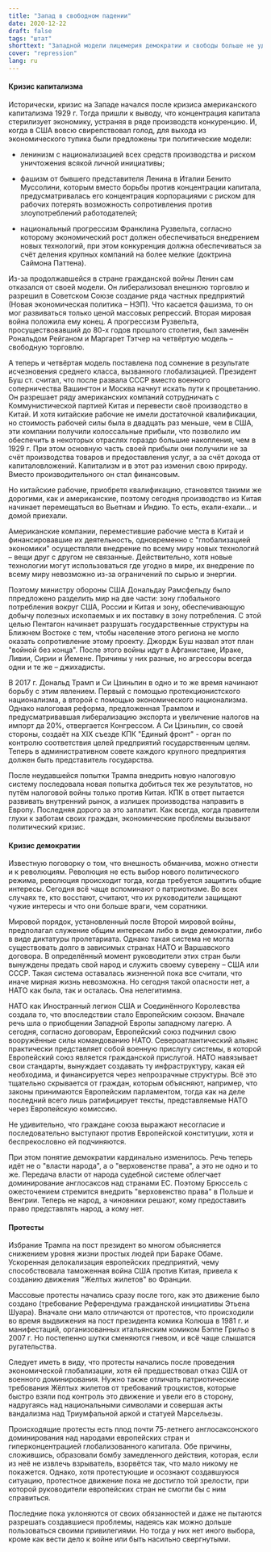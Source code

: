 ```yaml
---
title: "Запад в свободном падении"
date: 2020-12-22
draft: false
tags: "штат"
shorttext: "Западной модели лицемерия демократии и свободы больше не удается обмануть людей так, чтобы она оставалась правдоподобной."
cover: "repression"
lang: ru
---
```


#### Кризис капитализма

Исторически, кризис на Западе начался после кризиса американского капитализма 1929 г. Тогда пришли к выводу, что концентрация капитала стерилизует экономику, устраняя в ряде производств конкуренцию. И, когда в США вовсю свирепствовал голод, для выхода из экономического тупика были предложены три политические модели:

  - ленинизм с национализацией всех средств производства и риском уничтожения всякой личной инициативы;

  - фашизм от бывшего представителя Ленина в Италии Бенито Муссолини, которым вместо борьбы против концентрации капитала, предусматривалась его концентрация корпорациями с риском для рабочих потерять возможность сопротивления против злоупотреблений работодателей;

  - национальный прогрессизм Франклина Рузвельта, согласно которому экономический рост должен обеспечиваться внедрением новых технологий, при этом конкуренция должна обеспечиваться за счёт деления крупных компаний на более мелкие (доктрина Саймона Паттена).

Из-за продолжавшейся в стране гражданской войны Ленин сам отказался от своей модели. Он либерализовал внешнюю торговлю и разрешил в Советском Союзе создание ряда частных предприятий (Новая экономическая политика – НЭП). Что касается фашизма, то он мог развиваться только ценой массовых репрессий. Вторая мировая война положила ему конец. А прогрессизм Рузвельта, просуществовавший до 80-х годов прошлого столетия, был заменён Рональдом Рейганом и Маргарет Тэтчер на четвёртую модель – свободную торговлю.

А теперь и четвёртая модель поставлена под сомнение в результате исчезновения среднего класса, вызванного глобализацией. Президент Буш ст. считал, что после развала СССР вместо военного соперничества Вашингтон и Москва начнут искать пути к процветанию. Он разрешает ряду американских компаний сотрудничать с Коммунистической партией Китая и перевести своё производство в Китай. И хотя китайские рабочие не имели достаточной квалификации, но стоимость рабочей силы была в двадцать раз меньше, чем в США, эти компании получили колоссальные прибыли, что позволило им обеспечить в некоторых отраслях гораздо большие накопления, чем в 1929 г. При этом основную часть своей прибыли они получили не за счёт производства товаров и предоставления услуг, а за счёт дохода от капиталовложений. Капитализм и в этот раз изменил свою природу. Вместо производительного он стал финансовым.

Но китайские рабочие, приобретя квалификацию, становятся такими же дорогими, как и американские, поэтому сегодня производство из Китая начинает перемещаться во Вьетнам и Индию. То есть, ехали-ехали… и домой приехали.

Американские компании, переместившие рабочие места в Китай и финансировавшие их деятельность, одновременно с "глобализацией экономики" осуществляли внедрение по всему миру новых технологий – вещи друг с другом не связанные. Действительно, хотя новые технологии могут использоваться где угодно в мире, их внедрение по всему миру невозможно из-за ограничений по сырью и энергии.

Поэтому министру обороны США Дональдау Рамсфельду было ппредложено разделить мир на две части: зону глобального потребления вокруг США, России и Китая и зону, обеспечивающую добычу полезных ископаемых и их поставку в зону потребления. С этой целью Пентагон начинает разрушать государственные структуры на Ближнем Востоке с тем, чтобы население этого региона не могло оказать сопротивление этому проекту. Джордж Буш назвал этот план "войной без конца". После этого войны идут в Афганистане, Ираке, Ливии, Сирии и Йемене. Причины у них разные, но агрессоры всегда одни и те же – джихадисты.

В 2017 г. Дональд Трамп и Си Цзиньпин в одно и то же время начинают борьбу с этим явлением. Первый с помощью протекционистского национализма, а второй с помощью экономического национализма. Однако налоговая реформа, предложенная Трампом и предусматривавшая либерализацию экспорта и увеличение налогов на импорт да 20%, отвергается Конгрессом. А Си Цзиньпин, со своей стороны, создаёт на XIX съезде КПК "Единый фронт" - орган по контролю соответствия целей предприятий государственным целям. Теперь в административном совете каждого крупного предприятия должен быть представитель государства.

После неудавшейся попытки Трампа внедрить новую налоговую систему последовала новая попытка добиться тех же результатов, но путём налоговой войны только против Китая. КПК в ответ пытается развивать внутренний рынок, а излишек производства направить в Европу. Последняя дорого за это заплатит. Как всегда, когда правители глухи к заботам своих граждан, экономические проблемы вызывают политический кризис.

#### Кризис демократии

Известную поговорку о том, что внешность обманчива, можно отнести и к революциям. Революция не есть выбор нового политического режима, революция происходит тогда, когда требуется защитить общие интересы. Сегодня всё чаще вспоминают о патриотизме. Во всех случаях те, кто восстают, считают, что их руководители защищают чужие интересы и что они больше враги, чем соратники.

Мировой порядок, установленный после Второй мировой войны, предполагал служение общим интересам либо в виде демократии, либо в виде диктатуры пролетариата. Однако такая система не могла существовать долго в зависимых странах НАТО и Варшавского договора. В определённый момент руководители этих стран были вынуждены предать свой народ и служить своему суверену – США или СССР. Такая система оставалась жизненной пока все считали, что иначе мирная жизнь невозможна. Но сегодня такой опасности нет, а НАТО как была, так и осталась. Она нелегитимна.

НАТО как Иностранный легион США и Соединённого Королевства создала то, что впоследствии стало Европейским союзом. Вначале речь шла о приобщении Западной Европы западному лагерю. А сегодня, согласно договорам, Европейский союз подчинил свою вооружённые силы командованию НАТО. Североатлантический альянс практически представляет собой военную прислугу системы, в которой Европейский союз является гражданской прислугой. НАТО навязывает свои стандарты, вынуждает создавать ту инфраструктуру, какая ей необходима, и финансируется через непрозрачные структуры. Всё это тщательно скрывается от граждан, которым объясняют, например, что законы принимаются Европейским парламентом, тогда как на деле последний всего лишь ратифицирует тексты, представляемые НАТО через Европейскую комиссию.

Не удивительно, что граждане союза выражают несогласие и последовательно выступают против Европейской конституции, хотя и беспрекословно ей подчиняются.

При этом понятие демократии кардинально изменилось. Речь теперь идёт не о "власти народа", а о "верховенстве права", а это не одно и то же. Передача власти от народа судебной системе облегчает доминирование англосаксов над странами ЕС. Поэтому Брюссель с ожесточением стремится внедрить "верховенство права" в Польше и Венгрии. Теперь не народ, а чиновники решают, кому предоставить право представлять народ, а кому нет.

#### Протесты

Избрание Трампа на пост президент во многом объясняется снижением уровня жизни простых людей при Бараке Обаме. Ускоренная делокализация европейских предприятий, чему способствовала таможенная война США против Китая, привела к созданию движения "Желтых жилетов" во Франции.

Массовые протесты начались сразу после того, как это движение было создано (требование Референдума гражданской инициативы Этьена Шуара). Вначале они мало отличаются от протестов, что происходили во время выдвижения на пост президента комика Колюша в 1981 г. и манифестаций, организованных итальянским комиком Бэппе Грильо в 2007 г. Но постепенно шутки сменяются гневом, и всё чаще слышатся ругательства.

Следует иметь в виду, что протесты начались после проведения экономической глобализации, хотя ей предшествовал отказ США от военного доминирования. Нужно также отличать патриотические требования Жёлтых жилетов от требований троцкистов, которые быстро взяли под контроль это движение и увели его в сторону, надругаясь над национальными символами и совершая акты вандализма над Триумфальной аркой и статуей Марсельезы.

Происходящие протесты есть плод почти 75-летнего англосаксонского доминирования над народами европейских стран и гиперконцентрацией глобализованного капитала. Обе причины, сложившись, образовали бомбу замедленного действия, которая, если из неё не извлечь взрыватель, взорвётся так, что мало никому не покажется. Однако, хотя протестующие и осознают создавшуюся ситуацию, протестное движение пока не достигло той зрелости, при которой руководители европейских стран не смогли бы с ним справиться.

Последние пока уклоняются от своих обязанностей и даже не пытаются разрешать создавшиеся проблемы, надеясь как можно дольше пользоваться своими привилегиями. Но тогда у них нет иного выбора, кроме как вести дело к войне или быть насильно свергнутыми.
